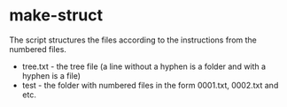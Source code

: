# make-struct

The script structures the files according to the instructions from the numbered files.

* tree.txt - the tree file (a line without a hyphen is a folder and with a hyphen is a file)
* test - the folder with numbered files in the form 0001.txt, 0002.txt and etc.